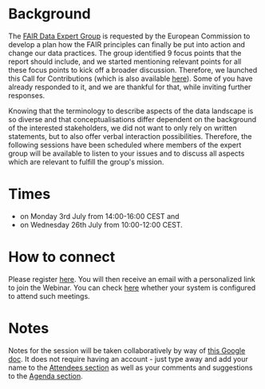# Background

The [FAIR Data Expert Group](http://ec.europa.eu/transparency/regexpert/index.cfm?do=groupDetail.groupDetail&groupID=3464) is requested by the European Commission to develop a plan how the FAIR principles can finally be put into action and change our data practices. The group identified 9 focus points that the report should include, and we started mentioning relevant points for all these focus points to kick off a broader discussion. Therefore, we launched this Call for Contributions (which is also available [here](https://ec.europa.eu/research/openscience/pdf/fair_eg.pdf)). Some of you have already responded to it, and we are thankful for that, while inviting further responses.

Knowing that the terminology to describe aspects of the data landscape is so diverse and that conceptualisations differ dependent on the background of the interested stakeholders, we did not want to only rely on written statements, but to also offer verbal interaction possibilities. Therefore, the following sessions have been scheduled where members of the expert group will be available to listen to your issues and to discuss all aspects which are relevant to fulfill the group's mission.

# Times

- on Monday 3rd July from 14:00-16:00 CEST and 
- on Wednesday 26th July from 10:00-12:00 CEST.

# How to connect

Please register [here](https://register.gotowebinar.com/register/3736763218412786433). You will then receive an email with a personalized link to join the Webinar. You can check [here](https://care.citrixonline.com/gotowebinar/get-ready) whether your system is configured to attend such meetings.

# Notes

Notes for the session will be taken collaboratively by way of [this Google doc](https://docs.google.com/document/d/1noZVpCZ859euqZTRu3t1viKU8XvIG7AReQOxL-fz0HE/edit#). It does not require having an account - just type away and add your name to the [Attendees section](https://docs.google.com/document/d/1noZVpCZ859euqZTRu3t1viKU8XvIG7AReQOxL-fz0HE/edit#heading=h.4kufuo6gxooj) as well as your comments and suggestions to the [Agenda section](https://docs.google.com/document/d/1noZVpCZ859euqZTRu3t1viKU8XvIG7AReQOxL-fz0HE/edit#heading=h.8rke37acdj8l).
